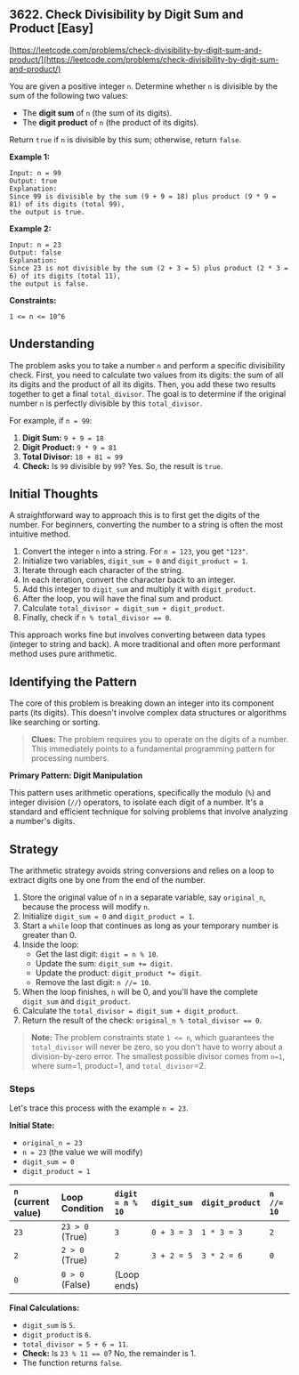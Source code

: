 ## 3622. Check Divisibility by Digit Sum and Product [Easy]

[https://leetcode.com/problems/check-divisibility-by-digit-sum-and-product/](https://leetcode.com/problems/check-divisibility-by-digit-sum-and-product/)

You are given a positive integer `n`. Determine whether `n` is divisible by the sum of the following two values:
- The **digit sum** of `n` (the sum of its digits).
- The **digit product** of `n` (the product of its digits).

Return `true` if `n` is divisible by this sum; otherwise, return `false`.

**Example 1:**

```text
Input: n = 99
Output: true
Explanation:
Since 99 is divisible by the sum (9 + 9 = 18) plus product (9 * 9 = 81) of its digits (total 99), 
the output is true.
```

**Example 2:**

```text
Input: n = 23
Output: false
Explanation:
Since 23 is not divisible by the sum (2 + 3 = 5) plus product (2 * 3 = 6) of its digits (total 11), 
the output is false.
```


**Constraints:**
```
1 <= n <= 10^6
```

## Understanding

The problem asks you to take a number `n` and perform a specific divisibility check. First, you need to calculate two values from its digits: the sum of all its digits and the product of all its digits. Then, you add these two results together to get a final `total_divisor`. The goal is to determine if the original number `n` is perfectly divisible by this `total_divisor`.

For example, if `n = 99`:
1.  **Digit Sum:** `9 + 9 = 18`
2.  **Digit Product:** `9 * 9 = 81`
3.  **Total Divisor:** `18 + 81 = 99`
4.  **Check:** Is `99` divisible by `99`? Yes. So, the result is `true`.


## Initial Thoughts

A straightforward way to approach this is to first get the digits of the number. For beginners, converting the number to a string is often the most intuitive method.

1.  Convert the integer `n` into a string. For `n = 123`, you get `"123"`.
2.  Initialize two variables, `digit_sum = 0` and `digit_product = 1`.
3.  Iterate through each character of the string.
4.  In each iteration, convert the character back to an integer.
5.  Add this integer to `digit_sum` and multiply it with `digit_product`.
6.  After the loop, you will have the final sum and product.
7.  Calculate `total_divisor = digit_sum + digit_product`.
8.  Finally, check if `n % total_divisor == 0`.

This approach works fine but involves converting between data types (integer to string and back). A more traditional and often more performant method uses pure arithmetic.


## Identifying the Pattern

The core of this problem is breaking down an integer into its component parts (its digits). This doesn't involve complex data structures or algorithms like searching or sorting.

> **Clues:** The problem requires you to operate on the digits of a number. This immediately points to a fundamental programming pattern for processing numbers.

**Primary Pattern: Digit Manipulation**

This pattern uses arithmetic operations, specifically the modulo (`%`) and integer division (`//`) operators, to isolate each digit of a number. It's a standard and efficient technique for solving problems that involve analyzing a number's digits.


## Strategy

The arithmetic strategy avoids string conversions and relies on a loop to extract digits one by one from the end of the number.

1.  Store the original value of `n` in a separate variable, say `original_n`, because the process will modify `n`.
2.  Initialize `digit_sum = 0` and `digit_product = 1`.
3.  Start a `while` loop that continues as long as your temporary number is greater than 0.
4.  Inside the loop:
    * Get the last digit: `digit = n % 10`.
    * Update the sum: `digit_sum += digit`.
    * Update the product: `digit_product *= digit`.
    * Remove the last digit: `n //= 10`.
5.  When the loop finishes, `n` will be 0, and you'll have the complete `digit_sum` and `digit_product`.
6.  Calculate the `total_divisor = digit_sum + digit_product`.
7.  Return the result of the check: `original_n % total_divisor == 0`.

> **Note:** The problem constraints state `1 <= n`, which guarantees the `total_divisor` will never be zero, so you don't have to worry about a division-by-zero error. The smallest possible divisor comes from `n=1`, where sum=1, product=1, and `total_divisor`=2.

### Steps

Let's trace this process with the example `n = 23`.

**Initial State:**
* `original_n = 23`
* `n = 23` (the value we will modify)
* `digit_sum = 0`
* `digit_product = 1`

| `n` (current value) | Loop Condition  | `digit = n % 10` | `digit_sum` | `digit_product` | `n //= 10` |
| :------------------ | :-------------- | :--------------- | :---------- | :-------------- | :--------- |
| `23`                | `23 > 0` (True) | `3`              | `0 + 3 = 3` | `1 * 3 = 3`     | `2`        |
| `2`                 | `2 > 0` (True)  | `2`              | `3 + 2 = 5` | `3 * 2 = 6`     | `0`        |
| `0`                 | `0 > 0` (False) | (Loop ends)      |             |                 |            |

**Final Calculations:**
* `digit_sum` is `5`.
* `digit_product` is `6`.
* `total_divisor = 5 + 6 = 11`.
* **Check:** Is `23 % 11 == 0`? No, the remainder is 1.
* The function returns `false`.
